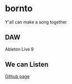 # bornto
Y'all can make a song together
## DAW
Ableton Live 9
## We can Listen
[Github page](https://siteyuh.github.io/bornto/)